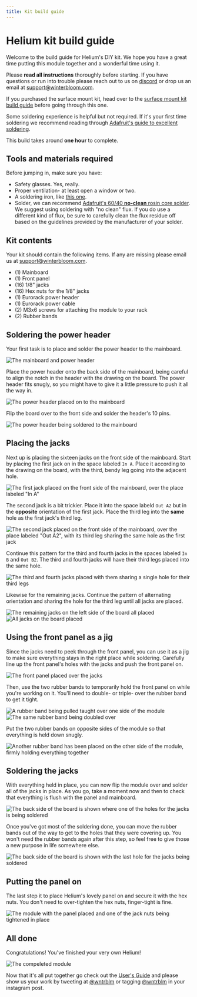 ```yaml
---
title: Kit build guide
---
```


# Helium kit build guide

Welcome to the build guide for Helium's DIY kit. We hope you have a great time putting this module together and a wonderful time using it.

Please **read all instructions** thoroughly before starting. If you have questions or run into trouble please reach out to us on [discord] or drop us an email at support@winterbloom.com.

If you purchased the surface mount kit, head over to the [surface mount kit build guide](/surface-mount-build) before going through this one.

Some soldering experience is helpful but not required. If it's your first time soldering we recommend reading through [Adafruit's guide to excellent soldering](https://learn.adafruit.com/adafruit-guide-excellent-soldering).

This build takes around **one hour** to complete.

[discord]: https://discord.gg/UpfqghQ

## Tools and materials required

Before jumping in, make sure you have:

* Safety glasses. Yes, really.
* Proper ventilation- at least open a window or two.
* A soldering iron, like [this one](https://www.adafruit.com/product/180).
* Solder, we can recommend [Adafruit's 60/40 **no-clean** rosin core solder](https://www.adafruit.com/product/145). We suggest using soldering with "no clean" flux. If you do use a different kind of flux, be sure to carefully clean the flux residue off based on the guidelines provided by the manufacturer of your solder.

## Kit contents

Your kit should contain the following items. If any are missing please email us at support@winterbloom.com.

<object
    alt="Kit contents"
    data-is-svg-map
    data-list="kit-contents-img-datalist"
    data-stylesheet="/styles/kit-contents-svgmap.css"
    data-info-text-template="kit-contents-img-info-text"
    data="../images/kit.svg"
    height="100%"
    id="kit-contents-img"
    type="image/svg+xml"
    width="100%">
</object>
<template id="kit-contents-img-info-text">
    <g id="info-text-container">
        <rect data-size-to="info-text"></rect>
        <text id="info-text"></text>
    </g>
</template>
<datalist id="kit-contents-img-datalist">
    <option value="mainboard">Mainboard</option>
    <option value="panel">Front panel</option>
    <option value="jacks">1/8" jacks (16)</option>
    <option value="nuts">Hex nuts for the 1/8" jacks (16)</option>
    <option value="power-header">Eurorack power header (1)</option>
    <option value="power-cable">Eurorack power cable (1)</option>
    <option value="screws">M3x6 screws (2)</option>
    <option value="rubber-bands">Rubber bands (2)</option>
</datalist>
<script type="module" src="/scripts/svgmap.js"></script>
<link rel="stylesheet" href="/styles/svgmap.css"/>

- (1) Mainboard
- (1) Front panel
- (16) 1/8" jacks
- (16) Hex nuts for the 1/8" jacks
- (1) Eurorack power header
- (1) Eurorack power cable
- (2) M3x6 screws for attaching the module to your rack
- (2) Rubber bands

## Soldering the power header

Your first task is to place and solder the power header to the mainboard.

![The mainboard and power header](/images/2-pwr-3.jpg)

Place the power header onto the back side of the mainboard, being careful to align the notch in the header with the drawing on the board. The power header fits snugly, so you might have to give it a little pressure to push it all the way in.

![The power header placed on to the mainboard](/images/3-place-pwr-3.jpg)

Flip the board over to the front side and solder the header's 10 pins.

![The power header being soldered to the mainboard](/images/4-solder-pwr-2.jpg)


## Placing the jacks

Next up is placing the sixteen jacks on the front side of the mainboard. Start by placing the first jack on in the space labeled `In A`. Place it according to the drawing on the board, with the third, bendy leg going into the adjacent hole.

![The first jack placed on the front side of the mainboard, over the place labeled "In A"](/images/5-place-first-jack-2.jpg)

The second jack is a bit trickier. Place it into the space labeld `Out A2` but in the **opposite** orientation of the first jack. Place the third leg into the **same** hole as the first jack's third leg.

![The second jack placed on the front side of the mainboard, over the place labeled "Out A2", with its third leg sharing the same hole as the first jack](/images/6-place-shared-jack-1.jpg)

Continue this pattern for the third and fourth jacks in the spaces labeled `In B` and `Out B2`. The third and fourth jacks will have their third legs placed into the same hole.

![The third and fourth jacks placed with them sharing a single hole for their third legs](/images/7-place-second-shared-jack-1.jpg)

Likewise for the remaining jacks. Continue the pattern of alternating orientation and sharing the hole for the third leg until all jacks are placed.

![The remaining jacks on the left side of the board all placed](/images/8-place-more-jacks-1.jpg)
![All jacks on the board placed](/images/9-place-remaining-jacks-2.jpg)

## Using the front panel as a jig

Since the jacks need to peek through the front panel, you can use it as a jig to make sure everything stays in the right place while soldering. Carefully line up the front panel's holes with the jacks and push the front panel on.

![The front panel placed over the jacks](/images/10-panel-align-1.jpg)

Then, use the two rubber bands to temporarily hold the front panel on while you're working on it. You'll need to double- or triple- over the rubber band to get it tight.

![A rubber band being pulled taught over one side of the module](/images/12-another-rubber-band-3.jpg)
![The same rubber band being doubled over](/images/11-rubber-band-4.jpg)

Put the two rubber bands on opposite sides of the module so that everything is held down snugly.

![Another rubber band has been placed on the other side of the module, firmly holding everything together](/images/12-another-rubber-band-2.jpg)

## Soldering the jacks

With everything held in place, you can now flip the module over and solder all of the jacks in place. As you go, take a moment now and then to check that everything is flush with the panel and mainboard.

![The back side of the board is shown where one of the holes for the jacks is being soldered](/images/13-soldering-jacks-1.jpg)

Once you've got most of the soldering done, you can move the rubber bands out of the way to get to the holes that they were covering up. You won't need the rubber bands again after this step, so feel free to give those a new purpose in life somewhere else.

![The back side of the board is shown with the last hole for the jacks being soldered](/images/14-finishing-jacks-2.jpg)

## Putting the panel on

The last step it to place Helium's lovely panel on and secure it with the hex nuts. You don't need to over-tighten the hex nuts, finger-tight is fine.

![The module with the panel placed and one of the jack nuts being tightened in place](/images/15-jack-nuts-3.jpg)

## All done

Congratulations! You've finished your very own Helium!

![The compeleted module](/images/16-finished-1.jpg)

Now that it's all put together go check out the [User's Guide](/) and please show us your work by tweeting at [@wntrblm](https://twitter.com/wntrblm) or tagging [@wntrblm](https://instagram.com/wntrblm) in your instagram post.
